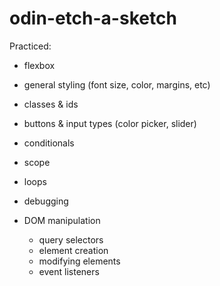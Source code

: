 # odin-etch-a-sketch

Practiced:

- flexbox
- general styling (font size, color, margins, etc)

- classes & ids
- buttons & input types (color picker, slider)

- conditionals
- scope 
- loops
- debugging

- DOM manipulation
    - query selectors
    - element creation
    - modifying elements
    - event listeners


